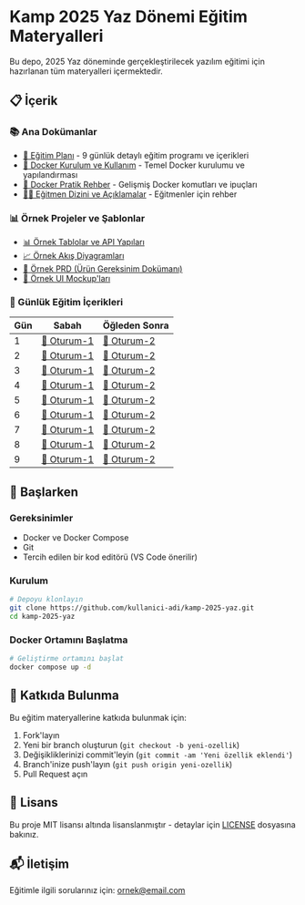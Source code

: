 # Kamp 2025 Yaz Dönemi Eğitim Materyalleri

Bu depo, 2025 Yaz döneminde gerçekleştirilecek yazılım eğitimi için hazırlanan tüm materyalleri içermektedir.

## 📋 İçerik

### 📚 Ana Dokümanlar

- [📝 Eğitim Planı](egitim.plani.md) - 9 günlük detaylı eğitim programı ve içerikleri
- [🐳 Docker Kurulum ve Kullanım](docker-kurulum-ve-kullanim.md) - Temel Docker kurulumu ve yapılandırması
- [🔧 Docker Pratik Rehber](docker-pratik-rehber.md) - Gelişmiş Docker komutları ve ipuçları
- [👨‍🏫 Eğitmen Dizini ve Açıklamalar](egitmen-dizin-yapisi-ve-aciklama.md) - Eğitmenler için rehber

### 📊 Örnek Projeler ve Şablonlar

- [📊 Örnek Tablolar ve API Yapıları](ornek-tablolar-api.md)
- [📈 Örnek Akış Diyagramları](ornek-akis-diagramlari.md)
- [📑 Örnek PRD (Ürün Gereksinim Dokümanı)](ornek-prd.md)
- [🎨 Örnek UI Mockup'ları](ornek-ui-mockup.md)

### 📅 Günlük Eğitim İçerikleri

| Gün | Sabah                             | Öğleden Sonra                             |
| --- | --------------------------------- | ----------------------------------------- |
| 1   | [🌅 Oturum-1](plan/gun1-sabah.md) | [🌇 Oturum-2](plan/gun1-ogleden-sonra.md) |
| 2   | [🌅 Oturum-1](plan/gun2-sabah.md) | [🌇 Oturum-2](plan/gun2-ogleden-sonra.md) |
| 3   | [🌅 Oturum-1](plan/gun3-sabah.md) | [🌇 Oturum-2](plan/gun3-ogleden-sonra.md) |
| 4   | [🌅 Oturum-1](plan/gun4-sabah.md) | [🌇 Oturum-2](plan/gun4-ogleden-sonra.md) |
| 5   | [🌅 Oturum-1](plan/gun5-sabah.md) | [🌇 Oturum-2](plan/gun5-ogleden-sonra.md) |
| 6   | [🌅 Oturum-1](plan/gun6-sabah.md) | [🌇 Oturum-2](plan/gun6-ogleden-sonra.md) |
| 7   | [🌅 Oturum-1](plan/gun7-sabah.md) | [🌇 Oturum-2](plan/gun7-ogleden-sonra.md) |
| 8   | [🌅 Oturum-1](plan/gun8-sabah.md) | [🌇 Oturum-2](plan/gun8-ogleden-sonra.md) |
| 9   | [🌅 Oturum-1](plan/gun9-sabah.md) | [🌇 Oturum-2](plan/gun9-ogleden-sonra.md) |

## 🚀 Başlarken

### Gereksinimler

- Docker ve Docker Compose
- Git
- Tercih edilen bir kod editörü (VS Code önerilir)

### Kurulum

```bash
# Depoyu klonlayın
git clone https://github.com/kullanici-adi/kamp-2025-yaz.git
cd kamp-2025-yaz
```

### Docker Ortamını Başlatma

```bash
# Geliştirme ortamını başlat
docker compose up -d
```

## 🤝 Katkıda Bulunma

Bu eğitim materyallerine katkıda bulunmak için:

1. Fork'layın
2. Yeni bir branch oluşturun (`git checkout -b yeni-ozellik`)
3. Değişikliklerinizi commit'leyin (`git commit -am 'Yeni özellik eklendi'`)
4. Branch'inize push'layın (`git push origin yeni-ozellik`)
5. Pull Request açın

## 📄 Lisans

Bu proje MIT lisansı altında lisanslanmıştır - detaylar için [LICENSE](LICENSE) dosyasına bakınız.

## 📬 İletişim

Eğitimle ilgili sorularınız için: [ornek@email.com](mailto:ornek@email.com)
